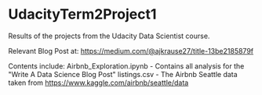 # UdacityTerm2Project1

Results of the projects from the Udacity Data Scientist course.

Relevant Blog Post at: https://medium.com/@ajkrause27/title-13be2185879f

Contents include:
Airbnb_Exploration.ipynb - Contains all analysis for the
	"Write A Data Science Blog Post"
listings.csv - The Airbnb Seattle data taken from https://www.kaggle.com/airbnb/seattle/data
